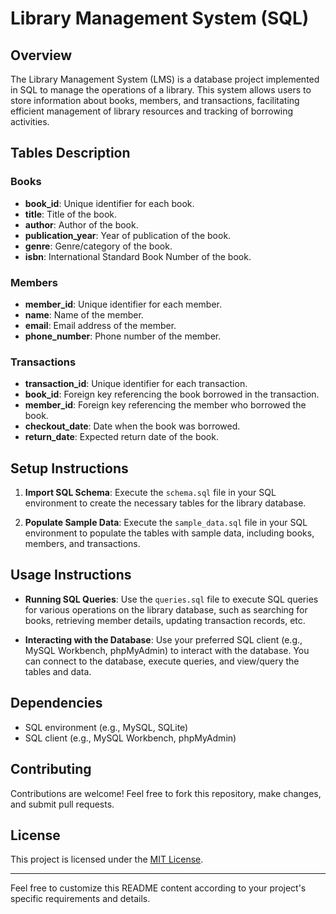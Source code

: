 
# Library Management System (SQL)

## Overview
The Library Management System (LMS) is a database project implemented in SQL to manage the operations of a library. This system allows users to store information about books, members, and transactions, facilitating efficient management of library resources and tracking of borrowing activities.

## Tables Description
### Books
- **book_id**: Unique identifier for each book.
- **title**: Title of the book.
- **author**: Author of the book.
- **publication_year**: Year of publication of the book.
- **genre**: Genre/category of the book.
- **isbn**: International Standard Book Number of the book.

### Members
- **member_id**: Unique identifier for each member.
- **name**: Name of the member.
- **email**: Email address of the member.
- **phone_number**: Phone number of the member.

### Transactions
- **transaction_id**: Unique identifier for each transaction.
- **book_id**: Foreign key referencing the book borrowed in the transaction.
- **member_id**: Foreign key referencing the member who borrowed the book.
- **checkout_date**: Date when the book was borrowed.
- **return_date**: Expected return date of the book.

## Setup Instructions
1. **Import SQL Schema**: Execute the `schema.sql` file in your SQL environment to create the necessary tables for the library database.

2. **Populate Sample Data**: Execute the `sample_data.sql` file in your SQL environment to populate the tables with sample data, including books, members, and transactions.

## Usage Instructions
- **Running SQL Queries**: Use the `queries.sql` file to execute SQL queries for various operations on the library database, such as searching for books, retrieving member details, updating transaction records, etc.

- **Interacting with the Database**: Use your preferred SQL client (e.g., MySQL Workbench, phpMyAdmin) to interact with the database. You can connect to the database, execute queries, and view/query the tables and data.

## Dependencies
- SQL environment (e.g., MySQL, SQLite)
- SQL client (e.g., MySQL Workbench, phpMyAdmin)

## Contributing
Contributions are welcome! Feel free to fork this repository, make changes, and submit pull requests.

## License
This project is licensed under the [MIT License](LICENSE).

---

Feel free to customize this README content according to your project's specific requirements and details.
